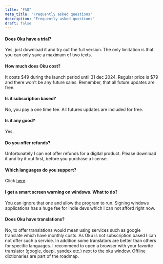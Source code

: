 ```yaml
---
title: "FAQ"
meta_title: "Frequently asked questions"
description: "Frequently asked questions"
draft: false
---
```


#### Does Oku have a trial?

Yes, just download it and try out the full version. The only limitation is that you can only save a maximum of two texts.

#### How much does Oku cost?

It costs $49 during the launch period until 31 dec 2024. Regular price is $79 and there won't be any future sales. Remember,
that all future updates are free.

#### Is it subscription based?

No, you pay a one time fee. All futures updates are included for free.

#### Is it any good?

Yes.

#### Do you offer refunds?

Unfortunately I can not offer refunds for a digital product. Please download it and try it out first, before you purchase a license.

#### Which languages do you support?

Click [here](/languages)

#### I get a smart screen warning on windows. What to do?

You can ignore that one and allow the program to run. Signing windows applications has a huge fee for indie devs which I can not afford right now.

#### Does Oku have translations?

No, to offer translations would mean using services such as google translate which have monthly costs. 
As Oku is not subscription based I can not offer such a service. In addition some translators are better than others for specific languages. 
I recommend to open a browser with your favorite translator (google, deepl, yandex etc.) next to the oku window.
Offline dictionaries are part of the roadmap.
